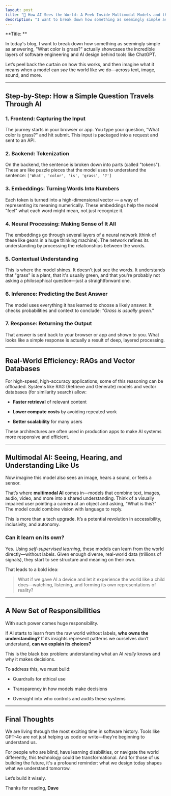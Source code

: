 ```yaml
---
layout: post
title: "🧠 How AI Sees the World: A Peek Inside Multimodal Models and the Future of Machine Understanding"
description: "I want to break down how something as seemingly simple as answering, "What color is grass?" actually showcases the incredible layers of software engineering and AI design behind tools like ChatGPT."
---
```


**Title: **

In today's blog, I want to break down how something as seemingly simple as answering, "What color is grass?" actually showcases the incredible layers of software engineering and AI design behind tools like ChatGPT.

Let’s peel back the curtain on how this works, and then imagine what it means when a model can _see_ the world like we do—across text, image, sound, and more.

---

## Step-by-Step: How a Simple Question Travels Through AI

### 1. **Frontend: Capturing the Input**

The journey starts in your browser or app. You type your question, "What color is grass?" and hit submit. This input is packaged into a request and sent to an API.

### 2. **Backend: Tokenization**

On the backend, the sentence is broken down into parts (called "tokens"). These are like puzzle pieces that the model uses to understand the sentence: `['What', 'color', 'is', 'grass', '?']`

### 3. **Embeddings: Turning Words Into Numbers**

Each token is turned into a high-dimensional vector — a way of representing its meaning numerically. These embeddings help the model "feel" what each word might mean, not just recognize it.

### 4. **Neural Processing: Making Sense of It All**

The embeddings go through several layers of a neural network (think of these like gears in a huge thinking machine). The network refines its understanding by processing the relationships between the words.

### 5. **Contextual Understanding**

This is where the model shines. It doesn't just see the words. It understands that "grass" is a plant, that it's usually green, and that you're probably not asking a philosophical question—just a straightforward one.

### 6. **Inference: Predicting the Best Answer**

The model uses everything it has learned to choose a likely answer. It checks probabilities and context to conclude: _"Grass is usually green."_

### 7. **Response: Returning the Output**

That answer is sent back to your browser or app and shown to you. What looks like a simple response is actually a result of deep, layered processing.

---

## Real-World Efficiency: RAGs and Vector Databases

For high-speed, high-accuracy applications, some of this reasoning can be offloaded. Systems like RAG (Retrieve and Generate) models and vector databases (for similarity search) allow:

- **Faster retrieval** of relevant content
    
- **Lower compute costs** by avoiding repeated work
    
- **Better scalability** for many users
    

These architectures are often used in production apps to make AI systems more responsive and efficient.

---

## Multimodal AI: Seeing, Hearing, and Understanding Like Us

Now imagine this model also sees an image, hears a sound, or feels a sensor.

That’s where **multimodal AI** comes in—models that combine text, images, audio, video, and more into a shared understanding. Think of a visually impaired user pointing a camera at an object and asking, "What is this?" The model could combine vision with language to reply.

This is more than a tech upgrade. It’s a potential revolution in accessibility, inclusivity, and autonomy.

### Can it learn on its own?

Yes. Using _self-supervised learning_, these models can learn from the world directly—without labels. Given enough diverse, real-world data (trillions of signals), they start to see structure and meaning on their own.

That leads to a bold idea:

> What if we gave AI a device and let it experience the world like a child does—watching, listening, and forming its own representations of reality?

---

## A New Set of Responsibilities

With such power comes huge responsibility.

If AI starts to learn from the raw world without labels, **who owns the understanding?** If its insights represent patterns we ourselves don’t understand, **can we explain its choices?**

This is the black box problem: understanding what an AI _really_ knows and why it makes decisions.

To address this, we must build:

- Guardrails for ethical use
    
- Transparency in how models make decisions
    
- Oversight into who controls and audits these systems
    

---

## Final Thoughts

We are living through the most exciting time in software history. Tools like GPT-4o are not just helping us code or write—they’re beginning to understand us.

For people who are blind, have learning disabilities, or navigate the world differently, this technology could be transformational. And for those of us building the future, it's a profound reminder: what we design today shapes what we understand tomorrow.

Let’s build it wisely.

Thanks for reading, **Dave**